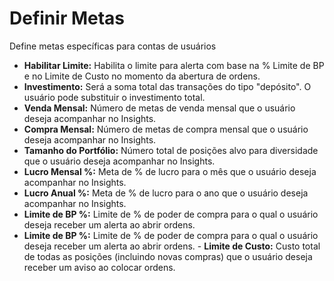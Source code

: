 # **Definir Metas**

Define metas específicas para contas de usuários

- **Habilitar Limite:** Habilita o limite para alerta com base na % Limite de BP e no Limite de Custo no momento da abertura de ordens.
- **Investimento:** Será a soma total das transações do tipo "depósito". O usuário pode substituir o investimento total.
- **Venda Mensal:** Número de metas de venda mensal que o usuário deseja acompanhar no Insights.
- **Compra Mensal:** Número de metas de compra mensal que o usuário deseja acompanhar no Insights.
- **Tamanho do Portfólio:** Número total de posições alvo para diversidade que o usuário deseja acompanhar no Insights.
- **Lucro Mensal %:** Meta de % de lucro para o mês que o usuário deseja acompanhar no Insights.
- **Lucro Anual %:** Meta de % de lucro para o ano que o usuário deseja acompanhar no Insights.
- **Limite de BP %:** Limite de % de poder de compra para o qual o usuário deseja receber um alerta ao abrir ordens.
- **Limite de BP %:** Limite de % de poder de compra para o qual o usuário deseja receber um alerta ao abrir ordens. - **Limite de Custo:** Custo total de todas as posições (incluindo novas compras) que o usuário deseja receber um aviso ao colocar ordens.

